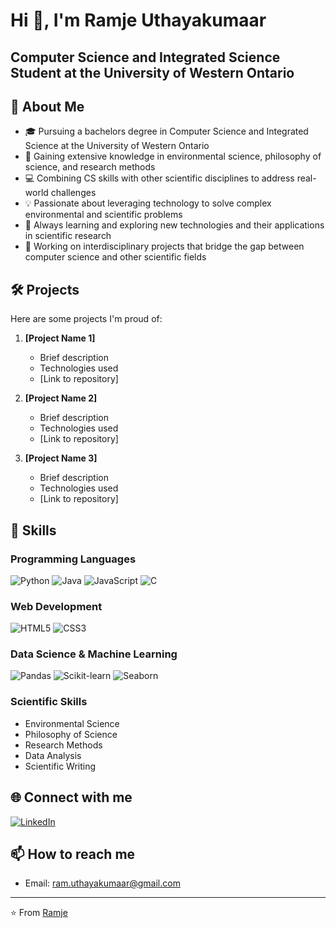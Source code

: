# Hi 👋, I'm Ramje Uthayakumaar

## Computer Science and Integrated Science Student at the University of Western Ontario

## 🚀 About Me

- 🎓 Pursuing a bachelors degree in Computer Science and Integrated Science at the University of Western Ontario
- 🌿 Gaining extensive knowledge in environmental science, philosophy of science, and research methods
- 💻 Combining CS skills with other scientific disciplines to address real-world challenges
- 💡 Passionate about leveraging technology to solve complex environmental and scientific problems
- 🌱 Always learning and exploring new technologies and their applications in scientific research
- 🔭 Working on interdisciplinary projects that bridge the gap between computer science and other scientific fields

## 🛠️ Projects

Here are some projects I'm proud of:

1. **[Project Name 1]**
   - Brief description
   - Technologies used
   - [Link to repository]

2. **[Project Name 2]**
   - Brief description
   - Technologies used
   - [Link to repository]

3. **[Project Name 3]**
   - Brief description
   - Technologies used
   - [Link to repository]

## 🔧 Skills

### Programming Languages
![Python](https://img.shields.io/badge/-Python-3776AB?style=flat-square&logo=python&logoColor=white)
![Java](https://img.shields.io/badge/-Java-007396?style=flat-square&logo=java&logoColor=white)
![JavaScript](https://img.shields.io/badge/-JavaScript-F7DF1E?style=flat-square&logo=javascript&logoColor=black)
![C](https://img.shields.io/badge/-C-A8B9CC?style=flat-square&logo=c&logoColor=white)

### Web Development
![HTML5](https://img.shields.io/badge/-HTML5-E34F26?style=flat-square&logo=html5&logoColor=white)
![CSS3](https://img.shields.io/badge/-CSS3-1572B6?style=flat-square&logo=css3&logoColor=white)

### Data Science & Machine Learning
![Pandas](https://img.shields.io/badge/-Pandas-150458?style=flat-square&logo=pandas&logoColor=white)
![Scikit-learn](https://img.shields.io/badge/-Scikit--learn-F7931E?style=flat-square&logo=scikit-learn&logoColor=white)
![Seaborn](https://img.shields.io/badge/-Seaborn-3776AB?style=flat-square&logo=python&logoColor=white)

### Scientific Skills
- Environmental Science
- Philosophy of Science
- Research Methods
- Data Analysis
- Scientific Writing

## 🌐 Connect with me

[![LinkedIn](https://img.shields.io/badge/-LinkedIn-0077B5?style=flat-square&logo=linkedin&logoColor=white)](https://www.linkedin.com/in/ramje-uthayakumaar-87a845258/)

## 📫 How to reach me

- Email: ram.uthayakumaar@gmail.com

---

⭐️ From [Ramje](https://github.com/ramje)
